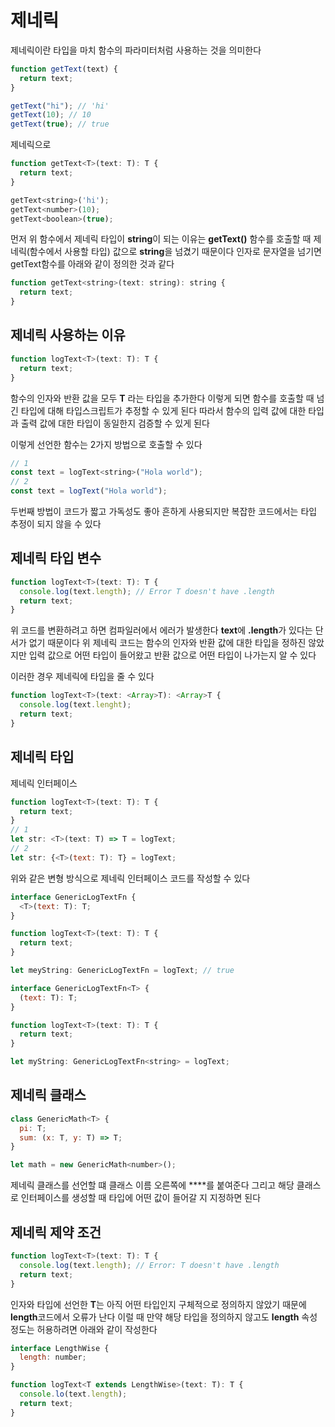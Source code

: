 # 제네릭

제네릭이란 타입을 마치 함수의 파라미터처럼 사용하는 것을 의미한다
```js
function getText(text) {
  return text;
}

getText("hi"); // 'hi'
getText(10); // 10
getText(true); // true
```
제네릭으로
```js
function getText<T>(text: T): T {
  return text;
}

getText<string>('hi');
getText<number>(10);
getText<boolean>(true);
```

먼저 위 함수에서 제네릭 타입이 **string**이 되는 이유는 **getText()** 함수를 호출할 때 
제네릭(함수에서 사용할 타입) 값으로 **string**을 넘겼기 때문이다
인자로 문자열을 넘기면 getText함수를 아래와 같이 정의한 것과 같다
```js
function getText<string>(text: string): string {
  return text;
}
```

## 제네릭 사용하는 이유

```js
function logText<T>(text: T): T {
  return text;
}
```
함수의 인자와 반환 값을 모두 **T** 라는 타입을 추가한다
이렇게 되면 함수를 호출할 때 넘긴 타입에 대해 타입스크립트가 추정할 수 있게 된다
따라서 함수의 입력 값에 대한 타입과 출력 값에 대한 타입이 동일한지 검증할 수 있게 된다

이렇게 선언한 함수는 2가지 방법으로 호출할 수 있다
```js
// 1
const text = logText<string>("Hola world");
// 2
const text = logText("Hola world");
```
두번째 방법이 코드가 짧고 가독성도 좋아 흔하게 사용되지만
복잡한 코드에서는 타입 추정이 되지 않을 수 있다


## 제네릭 타입 변수

```js
function logText<T>(text: T): T {
  console.log(text.length); // Error T doesn't have .length
  return text;
}
```
위 코드를 변환하려고 하면 컴파일러에서 에러가 발생한다
**text**에 **.length**가 있다는 단서가 없기 때문이다
위 제네릭 코드는 함수의 인자와 반환 값에 대한 타입을 정하진 않았지만
입력 값으로 어떤 타입이 들어왔고 반환 값으로 어떤 타입이 나가는지 알 수 있다

이러한 경우 제네릭에 타입을 줄 수 있다
```js
function logText<T>(text: <Array>T): <Array>T {
  console.log(text.lenght);
  return text;
}
```


## 제네릭 타입

제네릭 인터페이스
```js
function logText<T>(text: T): T {
  return text;
}
// 1
let str: <T>(text: T) => T = logText;
// 2
let str: {<T>(text: T): T} = logText;
```

위와 같은 변형 방식으로 제네릭 인터페이스 코드를 작성할 수 있다
```js
interface GenericLogTextFn {
  <T>(text: T): T;
}

function logText<T>(text: T): T {
  return text;
}

let meyString: GenericLogTextFn = logText; // true
```
```js
interface GenericLogTextFn<T> {
  (text: T): T;
}

function logText<T>(text: T): T {
  return text;
}

let myString: GenericLogTextFn<string> = logText;
```


## 제네릭 클래스

```js
class GenericMath<T> {
  pi: T;
  sum: (x: T, y: T) => T;
}

let math = new GenericMath<number>();
```
제네릭 클래스를 선언할 떄 클래스 이름 오른쪽에 **<T>**를 붙여준다
그리고 해당 클래스로 인터페이스를 생성할 때 타입에 어떤 값이 들어갈 지 지정하면 된다


## 제네릭 제약 조건

```js
function logText<T>(text: T): T {
  console.log(text.length); // Error: T doesn't have .length
  return text;
}
```
인자와 타입에 선언한 **T**는 아직 어떤 타입인지 구체적으로 정의하지 않았기 때문에 **length**코드에서 오류가 난다
이럴 때 만약 해당 타입을 정의하지 않고도 **length** 속성 정도는 허용하려면 아래와 같이 작성한다
```js
interface LengthWise {
  length: number;
}

function logText<T extends LengthWise>(text: T): T {
  console.lo(text.length);
  return text;
}
```